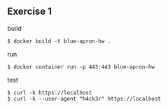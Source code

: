 ## Exercise 1

build

`$ docker build -t blue-apron-hw .`

run

`$ docker container run -p 443:443 blue-apron-hw`

test

```
$ curl -k https://localhost
$ curl -k --user-agent "h4ck3r" https://localhost
```

